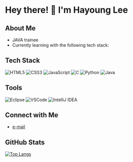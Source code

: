 # Hey there! 👋 I'm Hayoung Lee

## About Me
- JAVA trainee
- Currently learning with the following tech stack:

## Tech Stack
![HTML5](https://img.shields.io/badge/HTML5-E34F26?style=for-the-badge&logo=HTML5&logoColor=white)
![CSS3](https://img.shields.io/badge/CSS3-1572B6?style=for-the-badge&logo=CSS3&logoColor=white)
![JavaScript](https://img.shields.io/badge/JavaScript-F7DF1E?style=for-the-badge&logo=JavaScript&logoColor=black)
![C](https://img.shields.io/badge/C-00599C?style=for-the-badge&logo=C&logoColor=white)
![Python](https://img.shields.io/badge/Python-3776AB?style=for-the-badge&logo=Python&logoColor=white)
![Java](https://img.shields.io/badge/Java-ED8B00?style=for-the-badge&logo=Java&logoColor=white)

## Tools
![Eclipse](https://img.shields.io/badge/Eclipse-2C2255?style=for-the-badge&logo=Eclipse&logoColor=white)
![VSCode](https://img.shields.io/badge/VSCode-007ACC?style=for-the-badge&logo=Visual%20Studio%20Code&logoColor=white)
![IntelliJ IDEA](https://img.shields.io/badge/IntelliJ%20IDEA-000000?style=for-the-badge&logo=IntelliJ%20IDEA&logoColor=white)

## Connect with Me
- [e-mail](emitlighthy@naver.com)

## GitHub Stats
[![Top Langs](https://github-readme-stats.vercel.app/api/top-langs/?username=emitlight&layout=compact&theme=radical)](https://github.com/emitlight)
